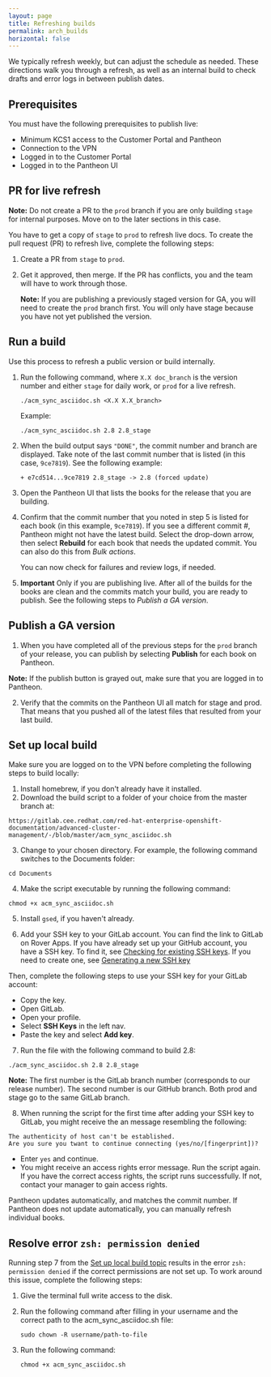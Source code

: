 ```yaml
---
layout: page
title: Refreshing builds
permalink: arch_builds
horizontal: false
---
```


We typically refresh weekly, but can adjust the schedule as needed. These directions walk you through a refresh, as well as an internal build to check drafts and error logs in between publish dates.

## Prerequisites

You must have the following prerequisites to publish live:

- Minimum KCS1 access to the Customer Portal and Pantheon
- Connection to the VPN
- Logged in to the Customer Portal
- Logged in to the Pantheon UI 

## PR for live refresh

**Note:** Do not create a PR to the `prod` branch if you are only building `stage` for internal purposes. Move on to the later sections in this case.

You have to get a copy of `stage` to `prod` to refresh live docs. To create the pull request (PR) to refresh live, complete the following steps:

1. Create a PR from `stage` to `prod`. 

2. Get it approved, then merge. If the PR has conflicts, you and the team will have to work through those.

   **Note:** If you are publishing a previously staged version for GA, you will need to create the `prod` branch first. You will only have stage because you have not yet published the version.
  
## Run a build

Use this process to refresh a public version or build internally.

1. Run the following command, where `X.X doc_branch` is the version number and either `stage` for daily work, or `prod` for a live refresh. 

   ```
   ./acm_sync_asciidoc.sh <X.X X.X_branch>
   ```
   Example:

   ```
   ./acm_sync_asciidoc.sh 2.8 2.8_stage 
   ```
   
2. When the build output says `"DONE"`, the commit number and branch are displayed. Take note of the last commit number that is listed (in this case, `9ce7819`). See the following example:

   ```
   + e7cd514...9ce7819 2.8_stage -> 2.8 (forced update)
   ```

3. Open the Pantheon UI that lists the books for the release that you are building. 

4. Confirm that the commit number that you noted in step 5 is listed for each book (in this example, `9ce7819`). If you see a different commit #, Pantheon might not have the latest build. Select the drop-down arrow, then select **Rebuild** for each book that needs the updated commit. You can also do this from _Bulk actions_. 

   You can now check for failures and review logs, if needed.

5. **Important** Only if you are publishing live. After all of the builds for the books are clean and the commits match your build, you are ready to publish. See the following steps to _Publish a GA version_.

## Publish a GA version
   
1. When you have completed all of the previous steps for the `prod` branch of your release, you can publish by selecting **Publish** for each book on Pantheon.

**Note:** If the publish button is grayed out, make sure that you are logged in to Pantheon. 

2. Verify that the commits on the Pantheon UI all match for stage and prod. That means that you pushed all of the latest files that resulted from your last build.

## Set up local build

Make sure you are logged on to the VPN before completing the following steps to build locally:

1. Install homebrew, if you don't already have it installed.
2. Download the build script to a folder of your choice from the master branch at: 
```
https://gitlab.cee.redhat.com/red-hat-enterprise-openshift-documentation/advanced-cluster-management/-/blob/master/acm_sync_asciidoc.sh
```
3. Change to your chosen directory. For example, the following command switches to the Documents folder:
```
cd Documents
```
4. Make the script executable by running the following command:
```
chmod +x acm_sync_asciidoc.sh
```
5. Install `gsed`, if you haven't already.

6. Add your SSH key to your GitLab account. You can find the link to GitLab on Rover Apps. If you have already set up your GitHub account, you have a SSH key. To find it, see [Checking for existing SSH keys](https://docs.github.com/en/authentication/connecting-to-github-with-ssh/checking-for-existing-ssh-keys). If you need to create one, see [Generating a new SSH key](https://docs.github.com/en/authentication/connecting-to-github-with-ssh/generating-a-new-ssh-key-and-adding-it-to-the-ssh-agent) 

Then, complete the following steps to use your SSH key for your GitLab account:
 - Copy the key.
 - Open GitLab.
 - Open your profile.
 - Select **SSH Keys** in the left nav.
 - Paste the key and select **Add key**.
 
 7. Run the file with the following command to build 2.8:
```
./acm_sync_asciidoc.sh 2.8 2.8_stage
```

**Note:** The first number is the GitLab branch number (corresponds to our release number). The second number is our GitHub branch. Both prod and stage go to the same GitLab branch.

8. When running the script for the first time after adding your SSH key to GitLab, you might receive the an message resembling the following:
```
The authenticity of host can't be established.
Are you sure you twant to continue connecting (yes/no/[fingerprint])?
```
 - Enter `yes` and continue.
 - You might receive an access rights error message. Run the script again. If you have the correct access rights, the script runs successfully. If not, contact your manager to gain access rights.
  
Pantheon updates automatically, and matches the commit number. If Pantheon does not update automatically, you can manually refresh individual books.

## Resolve error `zsh: permission denied`

Running step 7 from the [Set up local build topic](#set-up-local-build) results in the error `zsh: permission denied` if the correct permissions are not set up. To work around this issue, complete the following steps:

1. Give the terminal full write access to the disk.
2. Run the following command after filling in your username and the correct path to the acm_sync_asciidoc.sh file:
   
   ```
   sudo chown -R username/path-to-file
   ```
   
3. Run the following command:

   ```
   chmod +x acm_sync_asciidoc.sh
   ```
